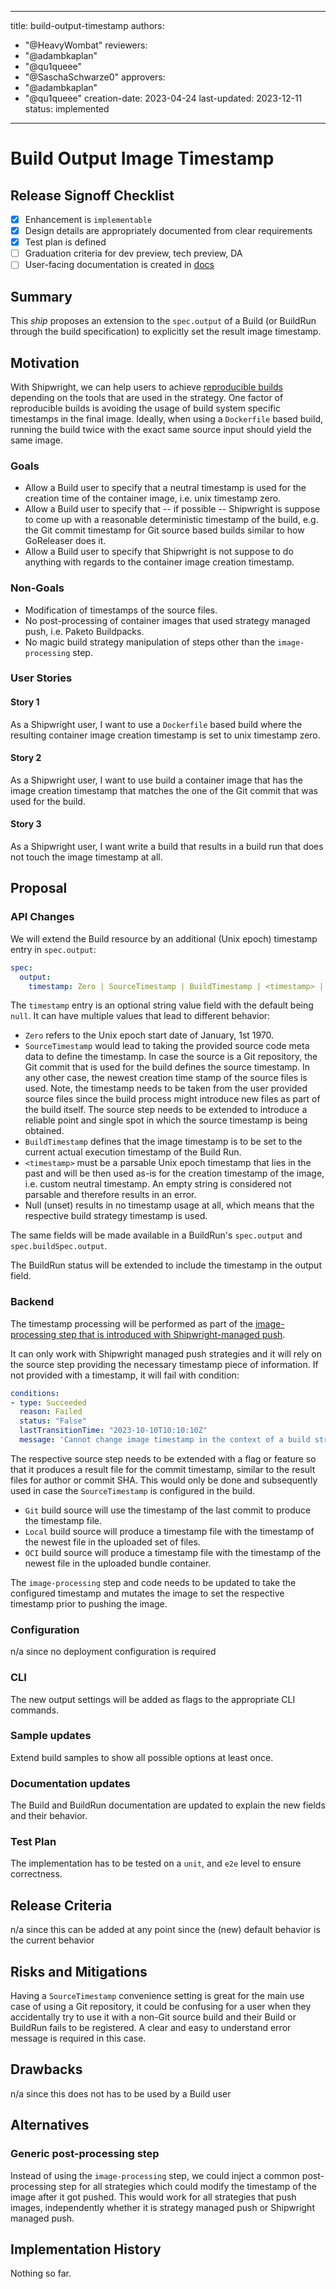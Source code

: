 <!--
Copyright The Shipwright Contributors

SPDX-License-Identifier: Apache-2.0
-->

---
title: build-output-timestamp
authors:
  - "@HeavyWombat"
reviewers:
  - "@adambkaplan"
  - "@qu1queee"
  - "@SaschaSchwarze0"
approvers:
  - "@adambkaplan"
  - "@qu1queee"
creation-date: 2023-04-24
last-updated: 2023-12-11
status: implemented
---

# Build Output Image Timestamp

## Release Signoff Checklist

- [x] Enhancement is `implementable`
- [x] Design details are appropriately documented from clear requirements
- [x] Test plan is defined
- [ ] Graduation criteria for dev preview, tech preview, DA
- [ ] User-facing documentation is created in [docs](/docs/)

## Summary

This _ship_ proposes an extension to the `spec.output` of a Build (or BuildRun through the build specification) to explicitly set the result image timestamp.

## Motivation

With Shipwright, we can help users to achieve [reproducible builds](https://reproducible-builds.org/docs/timestamps/) depending on the tools that are used in the strategy. One factor of reproducible builds is avoiding the usage of build system specific timestamps in the final image. Ideally, when using a `Dockerfile` based build, running the build twice with the exact same source input should yield the same image.

### Goals

- Allow a Build user to specify that a neutral timestamp is used for the creation time of the container image, i.e. unix timestamp zero.
- Allow a Build user to specify that -- if possible -- Shipwright is suppose to come up with a reasonable deterministic timestamp of the build, e.g. the Git commit timestamp for Git source based builds similar to how GoReleaser does it.
- Allow a Build user to specify that Shipwright is not suppose to do anything with regards to the container image creation timestamp.

### Non-Goals

- Modification of timestamps of the source files.
- No post-processing of container images that used strategy managed push, i.e. Paketo Buildpacks.
- No magic build strategy manipulation of steps other than the `image-processing` step.

### User Stories

#### Story 1

As a Shipwright user, I want to use a `Dockerfile` based build where the resulting container image creation timestamp is set to unix timestamp zero.

#### Story 2

As a Shipwright user, I want to use build a container image that has the image creation timestamp that matches the one of the Git commit that was used for the build.

#### Story 3

As a Shipwright user, I want write a build that results in a build run that does not touch the image timestamp at all.

## Proposal

### API Changes

We will extend the Build resource by an additional (Unix epoch) timestamp entry in `spec.output`:

```yaml
spec:
  output:
    timestamp: Zero | SourceTimestamp | BuildTimestamp | <timestamp> | (null)
```

The `timestamp` entry is an optional string value field with the default being `null`. It can have multiple values that lead to different behavior:

- `Zero` refers to the Unix epoch start date of January, 1st 1970.
- `SourceTimestamp` would lead to taking the provided source code meta data to define the timestamp. In case the source is a Git repository, the Git commit that is used for the build defines the source timestamp. In any other case, the newest creation time stamp of the source files is used. Note, the timestamp needs to be taken from the user provided source files since the build process might introduce new files as part of the build itself. The source step needs to be extended to introduce a reliable point and single spot in which the source timestamp is being obtained.
- `BuildTimestamp` defines that the image timestamp is to be set to the current actual execution timestamp of the Build Run.
- `<timestamp>` must be a parsable Unix epoch timestamp that lies in the past and will be then used as-is for the creation timestamp of the image, i.e. custom neutral timestamp. An empty string is considered not parsable and therefore results in an error.
- Null (unset) results in no timestamp usage at all, which means that the respective build strategy timestamp is used.

The same fields will be made available in a BuildRun's `spec.output` and `spec.buildSpec.output`.

The BuildRun status will be extended to include the timestamp in the output field.

### Backend

The timestamp processing will be performed as part of the [image-processing step that is introduced with Shipwright-managed push](0026-shipwright-managed-push.md#backend).

It can only work with Shipwright managed push strategies and it will rely on the source step providing the necessary timestamp piece of information. If not provided with a timestamp, it will fail with condition:
```yaml
conditions:
- type: Succeeded
  reason: Failed
  status: "False"
  lastTransitionTime: "2023-10-10T10:10:10Z"
  message: 'Cannot change image timestamp in the context of a build strategy that pushes the image itself as part of its build process.'
```

The respective source step needs to be extended with a flag or feature so that it produces a result file for the commit timestamp, similar to the result files for author or commit SHA. This would only be done and subsequently used in case the `SourceTimestamp` is configured in the build.

- `Git` build source will use the timestamp of the last commit to produce the timestamp file.
- `Local` build source will produce a timestamp file with the timestamp of the newest file in the uploaded set of files.
- `OCI` build source will produce a timestamp file with the timestamp of the newest file in the uploaded bundle container.

The `image-processing` step and code needs to be updated to take the configured timestamp and mutates the image to set the respective timestamp prior to pushing the image.

### Configuration

n/a since no deployment configuration is required

### CLI

The new output settings will be added as flags to the appropriate CLI commands.

### Sample updates

Extend build samples to show all possible options at least once.

### Documentation updates

The Build and BuildRun documentation are updated to explain the new fields and their behavior.

### Test Plan

The implementation has to be tested on a `unit`, and `e2e` level to ensure correctness.

## Release Criteria

n/a since this can be added at any point since the (new) default behavior is the current behavior

## Risks and Mitigations

Having a `SourceTimestamp` convenience setting is great for the main use case of using a Git repository, it could be confusing for a user when they accidentally try to use it with a non-Git source build and their Build or BuildRun fails to be registered. A clear and easy to understand error message is required in this case.

## Drawbacks

n/a since this does not has to be used by a Build user

## Alternatives

### Generic post-processing step

Instead of using the `image-processing` step, we could inject a common post-processing step for all strategies which could modify the timestamp of the image after it got pushed. This would work for all strategies that push images, independently whether it is strategy managed push or Shipwright managed push.

## Implementation History

Nothing so far.
